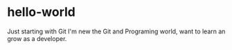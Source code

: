 # hello-world
Just starting with Git
I'm new the Git and Programing world, want to learn an grow as a developer.
